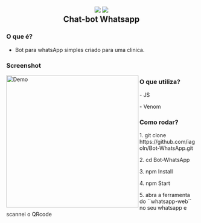 
<h2 align="center">
  <img src="https://img.icons8.com/dusk/128/000000/whatsapp.png"/>
  <img src="https://img.icons8.com/dusk/128/000000/bot.png"/>
  <br/>
  <b>Chat-bot Whatsapp</b>
</h2>

### O que é?

- Bot para whatsApp simples criado para uma clinica.

    
### Screenshot

<img src="testebot.gif" align="left" height="350" alt="Demo">
    
### O que utiliza?

 <p> - JS </p>
 <p> - Venom </p>

### Como rodar?

 <p> 1. git clone https://github.com/iagoln/Bot-WhatsApp.git </p>
 <p> 2. cd Bot-WhatsApp </p>
 <p> 3. npm Install </p>
 <p> 4. npm Start </p>
 <p> 5. abra a ferramenta do ``whatsapp-web`` no seu whatsapp e scannei o QRcode </p>


